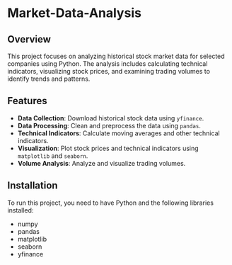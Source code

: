 # Market-Data-Analysis

## Overview

This project focuses on analyzing historical stock market data for selected companies using Python. The analysis includes calculating technical indicators, visualizing stock prices, and examining trading volumes to identify trends and patterns.

## Features

- **Data Collection**: Download historical stock data using `yfinance`.
- **Data Processing**: Clean and preprocess the data using `pandas`.
- **Technical Indicators**: Calculate moving averages and other technical indicators.
- **Visualization**: Plot stock prices and technical indicators using `matplotlib` and `seaborn`.
- **Volume Analysis**: Analyze and visualize trading volumes.

## Installation

To run this project, you need to have Python and the following libraries installed:

- numpy
- pandas
- matplotlib
- seaborn
- yfinance
